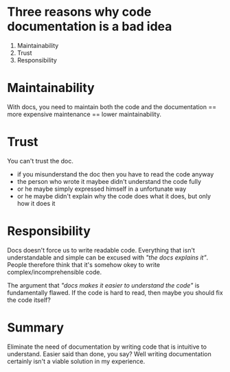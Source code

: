 Three reasons why code documentation is a bad idea
==================================================

1. Maintainability
2. Trust
3. Responsibility

# Maintainability

With docs, you need to maintain both the code and the documentation == more expensive maintenance == lower maintainability.

# Trust

You can't trust the doc.

- if you misunderstand the doc then you have to read the code anyway
- the person who wrote it maybee didn't understand the code fully
- or he maybe simply expressed himself in a unfortunate way
- or he maybe didn't explain why the code does what it does, but only how it does it

# Responsibility

Docs doesn't force us to write readable code. Everything that isn't understandable and simple can be excused with *"the docs explains it"*. People therefore think that it's somehow okey to write complex/incomprehensible code.

The argument that *"docs makes it easier to understand the code"* is fundamentally flawed. If the code is hard to read, then maybe you should fix the code itself?

# Summary

Eliminate the need of documentation by writing code that is intuitive to understand. Easier said than done, you say? Well writing documentation certainly isn't a viable solution in my experience.

